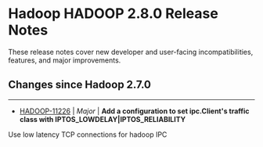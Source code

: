 # Hadoop HADOOP 2.8.0 Release Notes

These release notes cover  new developer and user-facing incompatibilities, features, and major improvements.

## Changes since Hadoop 2.7.0

---

* [HADOOP-11226](https://issues.apache.org/jira/browse/HADOOP-11226) | *Major* | **Add a configuration to set ipc.Client's traffic class with IPTOS\_LOWDELAY|IPTOS\_RELIABILITY**

Use low latency TCP connections for hadoop IPC



